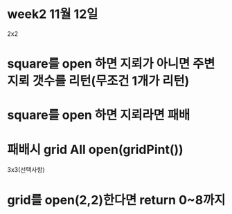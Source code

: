 

week2
11월 12일
================

2x2
# square를 open 하면 지뢰가 아니면 주변지뢰 갯수를 리턴(무조건 1개가 리턴)
# square를 open 하면 지뢰라면 패배
# 패배시 grid All open(gridPint())

3x3(선택사항)
# grid를 open(2,2)한다면 return 0~8까지 